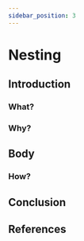 ```yaml
---
sidebar_position: 3
---
```


# Nesting

## Introduction
### What?

### Why?

## Body
### How?

## Conclusion

## References